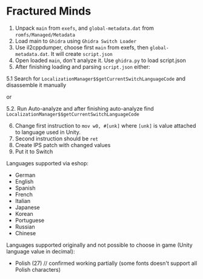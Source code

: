 # Fractured Minds

1. Unpack `main` from `exefs`, and `global-metadata.dat` from `romfs/Managed/Metadata`
2. Load main to `Ghidra` using `Ghidra Switch Loader`
3. Use il2cppdumper, choose first `main` from exefs, then `global-metadata.dat`. It will create `script.json`
4. Open loaded `main`, don't analyze it. Use `ghidra.py` to load script.json
5. After finishing loading and parsing `script.json` either:

5.1 Search for `LocalizationManager$$getCurrentSwitchLanguageCode` and disassemble it manually

or

5.2. Run Auto-analyze and after finishing auto-analyze find `LocalizationManager$$getCurrentSwitchLanguageCode`

6. Change first instruction to `mov w0, #[unk]` where `[unk]` is value attached to language used in Unity.
7. Second instruction should be `ret`
8. Create IPS patch with changed values
9. Put it to Switch

Languages supported via eshop:
- German
- English
- Spanish
- French
- Italian
- Japanese
- Korean
- Portuguese
- Russian
- Chinese

Languages supported originally and not possible to choose in game (Unity language value in decimal):
- Polish (27) // confirmed working partially (some fonts doesn't support all Polish characters)
